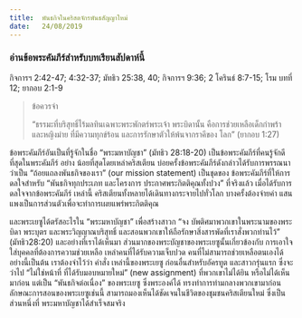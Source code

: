 ```yaml
---
title:  พันธกิจในคริสตจักรพันธสัญญาใหม่
date:   24/08/2019
---
```


### อ่านข้อพระคัมภีร์สำหรับบทเรียนสัปดาห์นี้
กิจการฯ 2:42-47; 4:32-37; มัทธิว 25:38, 40; กิจการฯ 9:36; 2 โครินธ์ 8:7-15; โรม บทที่ 12; ยากอบ 2:1-9

> <p>ข้อควรจำ</p>
> “ธรรมะที่บริสุทธิ์ไร้มลทินเฉพาะพระพักตร์พระเจ้า พระบิดานั้น คือการช่วยเหลือเด็กกำพร้า และหญิงม่าย ที่มีความทุกข์ร้อน และการรักษาตัวให้พ้นจากราคีของ โลก” (ยากอบ 1:27)

ข้อพระคัมภีร์อันเป็นที่รู้จักในชื่อ “พระมหาบัญชา” (มัทธิว 28:18-20) เป็นข้อพระคัมภีร์ที่คนรู้จักดีที่สุดในพระคัมภีร์ อย่าง น้อยที่สุดโดยเหล่าคริสเตียน บ่อยครั้งข้อพระคัมภีร์ดังกล่าวได้รับการพรรณนา ว่าเป็น “ถ้อยแถลงพันธกิจของเรา” (our mission statement) เป็นชุดของ ข้อพระคัมภีร์ที่ให้การดลใจสำหรับ “พันธกิจทุกประเภท และโครงการ ประกาศพระกิตติคุณทั้งปวง” ที่จริงแล้ว เมื่อได้รับการดลใจจากข้อพระคัมภีร์ เหล่านี้ คริสเตียนทั้งหลายได้เดินทางกระจายไปทั่วโลก บางครั้งต้องจ่ายค่า แสนแพงเป็นการส่วนตัวเพื่อจะทำการเผยแพร่พระกิตติคุณ

และพระเยซูได้ตรัสอะไรใน “พระมหาบัญชา” เพื่อสร้างสาวก “จง บัพติศมาพวกเขาในพระนามของพระบิดา พระบุตร และพระวิญญาณบริสุทธิ์ และสอนพวกเขาให้ถือรักษาสิ่งสารพัดที่เราสั่งพวกท่านไว้” (มัทธิว28:20) และอย่างที่เราได้เห็นมา ส่วนมากของพระบัญชาของพระเยซูนั้นเกี่ยวข้องกับ การเอาใจใส่บุคคลที่ต้องการความช่วยเหลือ เหล่าคนที่ได้รับความเจ็บปวด คนที่ไม่สามารถช่วยเหลือตนเองได้ อย่างนี้เป็นต้น เราต้องจำไว้ว่า คำสั่ง เหล่านี้ของพระเยซู ก่อนอื่นสำหรับอัครทูต และสาวกรุ่นแรก ซึ่งจะว่าไป “ไม่ใช่หน้าที่ ที่ได้รับมอบหมายใหม่” (new assignment) ที่พวกเขาไม่ได้ยิน หรือไม่ได้เห็นมาก่อน แต่เป็น “พันธกิจต่อเนื่อง” ของพระเยซู ซึ่งพระองค์ได้ ทรงทำการท่ามกลางพวกเขามาก่อน ลักษณะการสอนของพระเยซูเช่นนี้ สามารถมองเห็นได้ชัดเจนในชีวิตของชุมชนคริสเตียนใหม่ ซึ่งเป็นส่วนหนึ่งที่ พระมหาบัญชาได้สำเร็จสมจริง